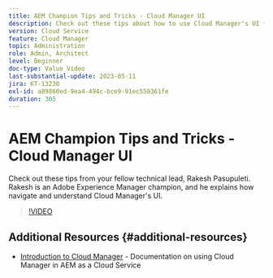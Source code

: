 ```yaml
---
title: AEM Champion Tips and Tricks - Cloud Manager UI
description: Check out these tips about how to use Cloud Manager's UI from AEM champion and expert, Rakesh Pasupuleti.
version: Cloud Service
feature: Cloud Manager
topic: Administration
role: Admin, Architect
level: Beginner
doc-type: Value Video
last-substantial-update: 2023-05-11
jira: KT-13230
exl-id: a89860ed-9ea4-494c-bce9-91ec550361fe
duration: 305
---
```

# AEM Champion Tips and Tricks - Cloud Manager UI

Check out these tips from your fellow technical lead, Rakesh Pasupuleti. Rakesh is an Adobe Experience Manager champion, and he explains how navigate and understand Cloud Manager's UI.

>[!VIDEO](https://video.tv.adobe.com/v/3419298?quality=12&learn=on)

## Additional Resources {#additional-resources}

* [Introduction to Cloud Manager](https://experienceleague.adobe.com/docs/experience-manager-cloud-service/content/onboarding/concepts/cloud-manager-introduction.html) - Documentation on using Cloud Manager in AEM as a Cloud Service
